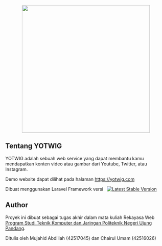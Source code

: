 <p align="center"><img src="https://raw.githubusercontent.com/mj3smile/yotwigapi/master/public/assets/dokumentasi/images/brand.png" width="400"></p>

## Tentang YOTWIG

YOTWIG adalah sebuah web service yang dapat membantu kamu mendapatkan konten video atau gambar dari Youtube, Twitter, atau Instagram.

Demo website dapat dilihat pada halaman <a href="https://yotwig.com" target="_blank">https://yotwig.com</a>

Dibuat menggunakan Laravel Framework versi &nbsp; <a href="https://packagist.org/packages/laravel/framework"><img src="https://poser.pugx.org/laravel/framework/v/stable.svg" alt="Latest Stable Version"></a>


## Author

Proyek ini dibuat sebagai tugas akhir dalam mata kuliah Rekayasa Web <a href="http://tkj.poliupg.ac.id" target="_blank">Program Studi Teknik Komputer dan Jaringan Politeknik Negeri Ujung Pandang</a>.

Ditulis oleh Mujahid Abdillah (42517045) dan Chairul Umam (42516026)

